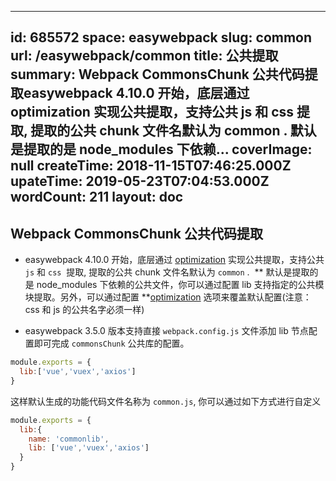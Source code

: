 
---
id: 685572
space: easywebpack
slug: common
url: /easywebpack/common
title: 公共提取
summary: Webpack CommonsChunk 公共代码提取easywebpack 4.10.0 开始，底层通过 optimization 实现公共提取，支持公共 js 和 css  提取, 提取的公共 chunk 文件名默认为 common .   默认是提取的是 node_modules 下依赖...
coverImage: null
createTime: 2018-11-15T07:46:25.000Z 
upateTime: 2019-05-23T07:04:53.000Z
wordCount: 211
layout: doc
---

## Webpack CommonsChunk 公共代码提取

- easywebpack 4.10.0 开始，底层通过 [optimization](https://webpack.js.org/configuration/optimization/) 实现公共提取，支持公共 `js` 和 `css`  提取, 提取的公共 chunk 文件名默认为 `common` .  ** 默认是提取的是 node_modules 下依赖的公共文件，你可以通过配置 lib 支持指定的公共模块提取。另外，可以通过配置 **[optimization](https://webpack.js.org/configuration/optimization/) 选项来覆盖默认配置(注意：css 和 js 的公共名字必须一样)


- easywebpack 3.5.0 版本支持直接 `webpack.config.js` 文件添加 lib 节点配置即可完成 `commonsChunk` 公共库的配置。


```javascript
module.exports = {
  lib:['vue','vuex','axios']
}
```

这样默认生成的功能代码文件名称为 `common.js`, 你可以通过如下方式进行自定义

```javascript
module.exports = {
  lib:{
    name: 'commonlib',
    lib: ['vue','vuex','axios']
  }
}
```


  